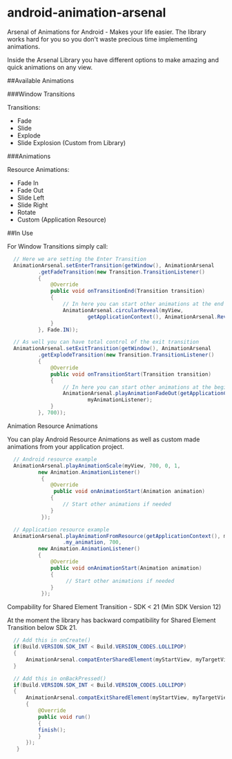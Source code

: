 # android-animation-arsenal

Arsenal of Animations for Android - Makes your life easier.
The library works hard for you so you don't waste precious time implementing animations.

Inside the Arsenal Library you have different options to make amazing and quick animations on any view.

##Available Animations

###Window Transitions

Transitions:

- Fade
- Slide
- Explode
- Slide Explosion (Custom from Library)

###Animations

Resource Animations:

- Fade In
- Fade Out
- Slide Left
- Slide Right
- Rotate
- Custom (Application Resource)

##In Use

For Window Transitions simply call:

```java
  // Here we are setting the Enter Transition
  AnimationArsenal.setEnterTransition(getWindow(), AnimationArsenal
          .getFadeTransition(new Transition.TransitionListener()
          {
              @Override
              public void onTransitionEnd(Transition transition)
              {
                  // In here you can start other animations at the end of the enter transition
                  AnimationArsenal.circularReveal(myView,
                          getApplicationContext(), AnimationArsenal.RevealGravity.CENTER);
              }
          }, Fade.IN));

  // As well you can have total control of the exit transition
  AnimationArsenal.setExitTransition(getWindow(), AnimationArsenal
          .getExplodeTransition(new Transition.TransitionListener()
          {
              @Override
              public void onTransitionStart(Transition transition)
              {
                  // In here you can start other animations at the beginning of the exit transition
                  AnimationArsenal.playAnimationFadeOut(getApplicationContext(), myView, 700,
                          myAnimationListener);
              }
          }, 700));
```
Animation Resource Animations

You can play Android Resource Animations as well as custom made animations from your application project.

```java
  // Android resource example
  AnimationArsenal.playAnimationScale(myView, 700, 0, 1,
          new Animation.AnimationListener()
           {
              @Override
               public void onAnimationStart(Animation animation)
              {
                  // Start other animations if needed
              }
           });

  // Application resource example
  AnimationArsenal.playAnimationFromResource(getApplicationContext(), myView, R.anim
                  .my_animation, 700,
          new Animation.AnimationListener()
          {
              @Override
              public void onAnimationStart(Animation animation)
              {
                   // Start other animations if needed
              }
           });
```
Compability for Shared Element Transition - SDK < 21 (Min SDK Version 12)

At the moment the library has backward compatibility for Shared Element Transition below SDk 21.

```java
  // Add this in onCreate()
  if(Build.VERSION.SDK_INT < Build.VERSION_CODES.LOLLIPOP)
  {
      AnimationArsenal.compatEnterSharedElement(myStartView, myTargetView);
  }

  // Add this in onBackPressed()
  if(Build.VERSION.SDK_INT < Build.VERSION_CODES.LOLLIPOP)
  {
      AnimationArsenal.compatExitSharedElement(myStartView, myTargetView, new Runnable()
      {
          @Override
          public void run()
          {
          finish();
          }
      });
   }
```
